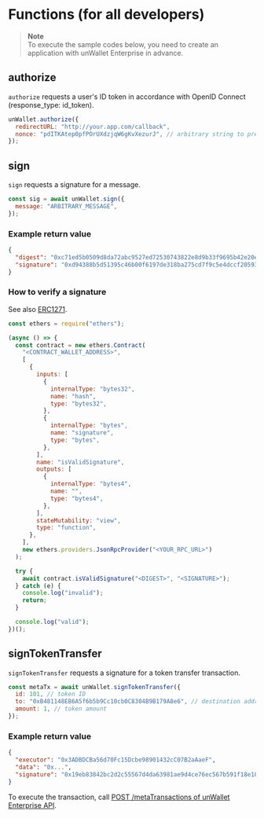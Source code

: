 # Functions (for all developers)

> **Note**\
> To execute the sample codes below, you need to create an application with unWallet Enterprise in advance.

## authorize

`authorize` requests a user's ID token in accordance with OpenID Connect (response_type: id_token).

```js
unWallet.authorize({
  redirectURL: "http://your.app.com/callback",
  nonce: "pdITKAtep0pfPOrUXdzjqW6gKvXezurJ", // arbitrary string to prevent replay attacks
});
```

## sign

`sign` requests a signature for a message.

```js
const sig = await unWallet.sign({
  message: "ARBITRARY_MESSAGE",
});
```

### Example return value

```json
{
  "digest": "0xc71ed5b0509d8da72abc9527ed72530743822e8d9b33f9695b42e20ece78c09b",
  "signature": "0xd94388b5d51395c46b00f6197de318ba275cd7f9c5e4dccf2059373a4b41b3975403852e2587f262375e6d2b3318380dcd95535ecebec7e8c7ebbbefdcf22a371b"
}
```

### How to verify a signature

See also [ERC1271](https://eips.ethereum.org/EIPS/eip-1271).

```js
const ethers = require("ethers");

(async () => {
  const contract = new ethers.Contract(
    "<CONTRACT_WALLET_ADDRESS>",
    [
      {
        inputs: [
          {
            internalType: "bytes32",
            name: "hash",
            type: "bytes32",
          },
          {
            internalType: "bytes",
            name: "signature",
            type: "bytes",
          },
        ],
        name: "isValidSignature",
        outputs: [
          {
            internalType: "bytes4",
            name: "",
            type: "bytes4",
          },
        ],
        stateMutability: "view",
        type: "function",
      },
    ],
    new ethers.providers.JsonRpcProvider("<YOUR_RPC_URL>")
  );

  try {
    await contract.isValidSignature("<DIGEST>", "<SIGNATURE>");
  } catch (e) {
    console.log("invalid");
    return;
  }

  console.log("valid");
})();
```

## signTokenTransfer

`signTokenTransfer` requests a signature for a token transfer transaction.

```js
const metaTx = await unWallet.signTokenTransfer({
  id: 101, // token ID
  to: "0xB481148EB6A5f6b5b9Cc10cb0C8304B9B179A8e6", // destination address
  amount: 1, // token amount
});
```

### Example return value

```json
{
  "executor": "0x3ADBDCBa56d70Fc15Dcbe98901432cC07B2aAaeF",
  "data": "0x...",
  "signature": "0x19eb83842bc2d2c55567d4da63981ae9d4ce76ec567b591f18e18f4e030c4389331ba3ce0f1549331cb51710881320982b7b7a3632a7d81ca214690ecf3267c51c"
}
```

To execute the transaction, call [POST /metaTransactions of unWallet Enterprise API](https://developers.ent.unwallet.world/ja/latest/unwallet-ent-api.html#post-metatransactions).
